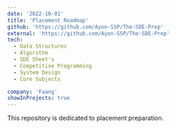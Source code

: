```yaml
---
date: '2022-10-01'
title: 'Placement Roadmap'
github: 'https://github.com/Ayon-SSP/The-SDE-Prep'
external: 'https://github.com/Ayon-SSP/The-SDE-Prep'
tech:
  - Data Structures
  - Algorithm
  - SDE Sheet's
  - Competitive Programming
  - System Design
  - Core Subjects

company: 'Faang'
showInProjects: true
---
```


This repository is dedicated to placement preparation.
